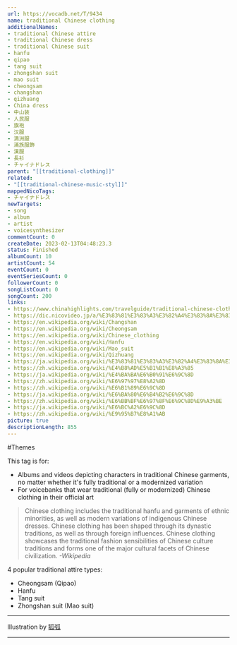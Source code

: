 ```yaml
---
url: https://vocadb.net/T/9434
name: traditional Chinese clothing
additionalNames: 
- traditional Chinese attire
- traditional Chinese dress
- traditional Chinese suit
- hanfu
- qipao
- tang suit
- zhongshan suit
- mao suit
- cheongsam
- changshan
- qizhuang
- China dress
- 中山装
- 人民服
- 旗袍
- 汉服
- 満洲服
- 滿族服飾
- 漢服
- 長衫
- チャイナドレス
parent: "[[traditional-clothing]]"
related:
- "[[traditional-chinese-music-styl]]"
mappedNicoTags:
- チャイナドレス
newTargets:
- song
- album
- artist
- voicesynthesizer
commentCount: 0
createDate: 2023-02-13T04:48:23.3
status: Finished
albumCount: 10
artistCount: 54
eventCount: 0
eventSeriesCount: 0
followerCount: 0
songListCount: 0
songCount: 200
links: 
- https://www.chinahighlights.com/travelguide/traditional-chinese-clothes.htm
- https://dic.nicovideo.jp/a/%E3%83%81%E3%83%A3%E3%82%A4%E3%83%8A%E3%83%89%E3%83%AC%E3%82%B9
- https://en.wikipedia.org/wiki/Changshan
- https://en.wikipedia.org/wiki/Cheongsam
- https://en.wikipedia.org/wiki/Chinese_clothing
- https://en.wikipedia.org/wiki/Hanfu
- https://en.wikipedia.org/wiki/Mao_suit
- https://en.wikipedia.org/wiki/Qizhuang
- https://ja.wikipedia.org/wiki/%E3%83%81%E3%83%A3%E3%82%A4%E3%83%8A%E3%83%89%E3%83%AC%E3%82%B9
- https://zh.wikipedia.org/wiki/%E4%B8%AD%E5%B1%B1%E8%A3%85
- https://ja.wikipedia.org/wiki/%E4%BA%BA%E6%B0%91%E6%9C%8D
- https://zh.wikipedia.org/wiki/%E6%97%97%E8%A2%8D
- https://zh.wikipedia.org/wiki/%E6%B1%89%E6%9C%8D
- https://ja.wikipedia.org/wiki/%E6%BA%80%E6%B4%B2%E6%9C%8D
- https://zh.wikipedia.org/wiki/%E6%BB%BF%E6%97%8F%E6%9C%8D%E9%A3%BE
- https://ja.wikipedia.org/wiki/%E6%BC%A2%E6%9C%8D
- https://zh.wikipedia.org/wiki/%E9%95%B7%E8%A1%AB
picture: true
descriptionLength: 855
---
```


#Themes

This tag is for:
- Albums and videos depicting characters in traditional Chinese garments, no matter whether it's fully traditional or a modernized variation
- For voicebanks that wear traditional (fully or modernized) Chinese clothing in their official art

>Chinese clothing includes the traditional hanfu and garments of ethnic minorities, as well as modern variations of indigenous Chinese dresses.
Chinese clothing has been shaped through its dynastic traditions, as well as through foreign influences.
Chinese clothing showcases the traditional fashion sensibilities of Chinese culture traditions and forms one of the major cultural facets of Chinese civilization.
*-Wikipedia*

4 popular traditional attire types:
- Cheongsam (Qipao)
- Hanfu
- Tang suit
- Zhongshan suit (Mao suit)

___

Illustration by [狐弧](https://www.pixiv.net/en/users/7829157)

---

